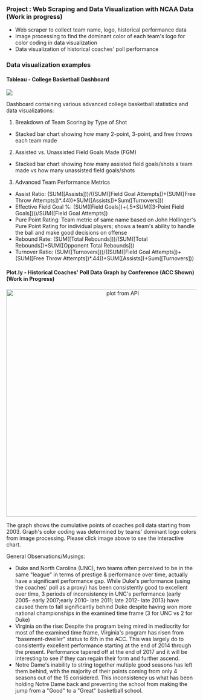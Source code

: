 ### Project : Web Scraping and Data Visualization with NCAA Data (Work in progress)

- Web scraper to collect team name, logo, historical performance data 
- Image processing to find the dominant color of each team's logo for color coding in data visualization
- Data visualization of historical coaches' poll performance 


### Data visualization examples

#### Tableau - College Basketball Dashboard

<div class='tableauPlaceholder' id='viz1509323470415' style='position: relative'><noscript><a href='#'><img alt=' ' src='https://public.tableau.com/profile/mike.landron#!/vizhome/NCAA_Basketball/SummaryDashboard' style='border: none' /></a></noscript><object class='tableauViz'  style='display:none;'><param name='host_url' value='https%3A%2F%2Fpublic.tableau.com%2F' /> <param name='embed_code_version' value='3' /> <param name='site_root' value='' /><param name='name' value='NCAA_Basketball&#47;SummaryDashboard' /><param name='tabs' value='yes' /><param name='toolbar' value='yes' /><param name='static_image' value='https:&#47;&#47;public.tableau.com&#47;static&#47;images&#47;NC&#47;NCAA_Basketball&#47;SummaryDashboard&#47;1.png' /> <param name='animate_transition' value='yes' /><param name='display_static_image' value='yes' /><param name='display_spinner' value='yes' /><param name='display_overlay' value='yes' /><param name='display_count' value='yes' /><param name='filter' value='publish=yes' /></object></div>

Dashboard containing various advanced college basketball statistics and data visualizations:

1) Breakdown of Team Scoring by Type of Shot
- Stacked bar chart showing how many 2-point, 3-point, and free throws each team made

2) Assisted vs. Unassisted Field Goals Made (FGM)
- Stacked bar chart showing how many assisted field goals/shots a team made vs how many unassisted field goals/shots

3) Advanced Team Performance Metrics
- Assist Ratio: (SUM([Assists]))/((SUM([Field Goal Attempts])+(SUM([Free Throw Attempts])*.44))+SUM([Assists])+Sum([Turnovers]))
- Effective Field Goal %: (SUM([Field Goals])+(.5*SUM([3-Point Field Goals])))/SUM([Field Goal Attempts])
- Pure Point Rating: Team metric of same name based on John Hollinger's Pure Point Rating for individual players; shows a team's ability to handle the ball and make good decisions on offense
- Rebound Rate: (SUM([Total Rebounds]))/(SUM([Total Rebounds])+SUM([Opponent Total Rebounds]))
- Turnover Ratio: (SUM([Turnovers]))/((SUM([Field Goal Attempts])+(SUM([Free Throw Attempts])*.44))+SUM([Assists])+Sum([Turnovers])) 

#### Plot.ly - Historical Coaches' Poll Data Graph by Conference (ACC Shown) (Work in Progress)

 
<div>
    <a href="https://plot.ly/~ml44/178/" target="_blank" title="plot from API" style="display: block; text-align: center;"><img src="https://plot.ly/~ml44/178.png" alt="plot from API" style="max-width: 100%;width: 600px;"  width="600" onerror="this.onerror=null;this.src='https://plot.ly/404.png';" /></a></div>

The graph shows the cumulative points of coaches poll data starting from 2003. Graph's color coding was determined by teams' dominant logo colors from image processing. Please click image above to see the interactive chart. 

General Observations/Musings: 
- Duke and North Carolina (UNC), two teams often perceived to be in the same "league" in terms of prestige & performance over time, actually have a significant performance gap. While Duke's performance (using the coaches' poll as a proxy) has been consistently good to excellent over time, 3 periods of inconsistency in UNC's performance (early 2005- early 2007;early 2010- late 2011; late 2012- late 2013) have caused them to fall significantly behind Duke despite having won more national championships in the examined time frame (3 for UNC vs 2 for Duke)
- Virginia on the rise: Despite the program being mired in mediocrity for most of the examined time frame, Virginia's program has risen from "basement-dweller" status to 6th in the ACC. This was largely do to consistently excellent performance starting at the end of 2014 through the present. Performance tapered off at the end of 2017 and it will be interesting to see if they can regain their form and further ascend.
- Notre Dame's inability to string together multiple good seasons has left them behind, with the majority of their points coming from only 4 seasons out of the 15 considered. This inconsistency us what has been holding Notre Dame back and preventing the school from making the jump from a "Good" to a "Great" basketball school.


 
